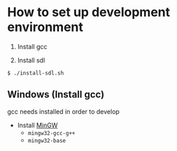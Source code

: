 # How to set up development environment

1. Install gcc

2. Install sdl

  ```
  $ ./install-sdl.sh
  ```

## Windows (Install gcc)

gcc needs installed in order to develop

- Install [MinGW](http://www.mingw.org/wiki/Getting_Started)
  - `mingw32-gcc-g++`
  - `mingw32-base`

